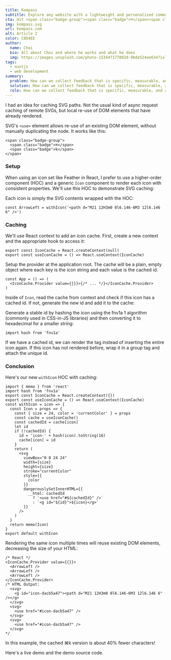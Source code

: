 ```yaml
---
title: Kompass
subtitle: Explore any website with a lightweight and personalized command center
cta: Hit <span class="badge-group"><span class="badge">⌘</span><span class="badge">k</span></span> to try it
img: kompass.svg
url: kompass.com
alt: Article 2
color: C8D4EE
author: 
  name: Choi
  bio: All about Choi and where he works and what he does
  img: https://images.unsplash.com/photo-1534471770828-9bde524ee634?ixlib=rb-1.2.1&ixid=eyJhcHBfaWQiOjEyMDd9&auto=format&fit=crop&w=800&q=60
tags: 
  - nuxtjs
  - web development
summary:
  problem: How can we collect feedback that is specific, measurable, and actionable?
  solution: How can we collect feedback that is specific, measurable, and actionable?
  role: How can we collect feedback that is specific, measurable, and actionable?
---
```


I had an idea for caching SVG paths. Not the usual kind of async request caching of remote SVGs, but local re-use of DOM elements that have already rendered.

SVG's `<use>` element allows re-use of an existing DOM element, without manually duplicating the node. It works like this:

```html{1,3-5}
<span class="badge-group">
  <span class="badge">⌘</span>
  <span class="badge">k</span>
</span>
```

### Setup

When using an icon set like Feather in React, I prefer to use a <a>higher-order component (HOC)</a> and a generic `Icon` component to render each icon with consistent properties. We'll use this HOC to demonstrate SVG caching:

Each icon is simply the SVG contents wrapped with the HOC:

```js{1,3-5}
const ArrowLeft = withIcon('<path d="M21 12H3m0 0l6.146-6M3 12l6.146 6" />')
```

### Caching

We'll use React context to add an icon cache. First, create a new context and the appropriate hook to access it:

```js{1,3-5}
export const IconCache = React.createContext(null)
export const useIconCache = () => React.useContext(IconCache)
```

Setup the provider at the application root. The cache will be a plain, empty object where each key is the icon string and each value is the cached id.

```js{1,3-5}
const App = () => (
  <IconCache.Provider value={{}}>{/* ... */}</IconCache.Provider>
)
```

Inside of `Icon`, read the cache from context and check if this icon has a cached id. If not, generate the new id and add it to the cache:

Generate a stable id by hashing the icon using the fnv1a 1 algorithm (commonly used in CSS-in-JS libraries) and then converting it to hexadecimal for a smaller string:

```js{1,3-5}
import hash from 'fnv1a'
```

If we have a cached id, we can render the <use> tag instead of inserting the entire icon again. If this icon has not rendered before, wrap it in a group tag and attach the unique id.

### Conclusion

Here's our new `withIcon` HOC with caching:

```js{1,3-5}
import { memo } from 'react'
import hash from 'fnv1a'
export const IconCache = React.createContext({})
export const useIconCache = () => React.useContext(IconCache)
const withIcon = icon => {
  const Icon = props => {
    const { size = 24, color = 'currentColor' } = props
    const cache = useIconCache()
    const cachedId = cache[icon]
    let id
    if (!cachedId) {
      id = 'icon-' + hash(icon).toString(16)
      cache[icon] = id
    }
    return (
      <svg
        viewBox="0 0 24 24"
        width={size}
        height={size}
        stroke="currentColor"
        style={{
          color
        }}
        dangerouslySetInnerHTML={{
          __html: cachedId
            ? `<use href="#${cachedId}" />`
            : `<g id="${id}">${icon}</g>`
        }}
      />
    )
  }
  return memo(Icon)
}
export default withIcon
```

Rendering the same icon multiple times will reuse existing DOM elements, decreasing the size of your HTML:

```jsx{1,3-5}
/* React */
<IconCache.Provider value={{}}>
  <ArrowLeft />
  <ArrowLeft />
  <ArrowLeft />
</IconCache.Provider>
/* HTML Output:
  <svg>
    <g id="icon-dacb5a47"><path d="M21 12H3m0 0l6.146-6M3 12l6.146 6" /></g>
  </svg>
  <svg>
    <use href="#icon-dacb5a47" />
  </svg>
  <svg>
    <use href="#icon-dacb5a47" />
  </svg>
*/
```

In this example, the cached <span class="badge-group"><span class="badge">⌘</span><span class="badge">k</span></span> version is about 40% fewer characters!

Here's a live demo and the demo source code.
